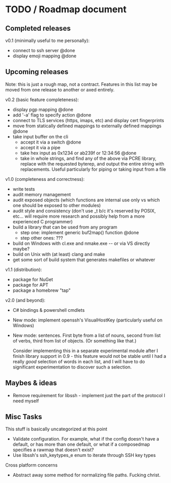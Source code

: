 # TODO / Roadmap document

## Completed releases

v0.1 (minimally useful to me personally):

-   connect to ssh server @done
-   display emoji mapping @done

## Upcoming releases

Note: this is just a rough map, not a contract. Features in this list may be 
moved from one release to another or axed entirely.

v0.2 (basic feature completeness):

-   display pgp mapping @done
-   add '-a' flag to specify action @done
-   connect to TLS services (https, imaps, etc) and display cert fingerprints
-   move from statically defined mappings to externally defined mappings @done
-   take input buffer on the cli
    -   accept it via a switch @done
    -   accept it via a pipe
    -   take hex input as 0x1234 or ab239f or 12:34:56 @done
    -   take in whole strings, and find any of the above via PCRE library, 
        replace with the requested byterep, and output the entire string with 
        replacements. Useful particularly for piping or taking input from a file

v1.0 (completeness and correctness):

-   write tests
-   audit memory management
-   audit exposed objects (which functions are internal use only vs which one 
    should be exposed to other modules)
-   audit style and consistency (don't use _t b/c it's reserved by POSIX, etc...
    will require more research and possibly help from a more experienced C 
    programmer)
-   build a library that can be used from any program
    -   step one: implement generic buf2map() function @done
    -   step other ones: ???
-   build on Windows with cl.exe and nmake.exe -- or via VS directly maybe?
-   build on Unix with (at least) clang and make
-   get some sort of build system that generates makefiles or whatever

v1.1 (distribution):

-   package for NuGet
-   package for APT
-   package a homebrew "tap"

v2.0 (and beyond):

-   C# bindings & powershell cmdlets
-   New mode: implement openssh's VisualHostKey (particularly useful on Windows)
-   New mode: sentences. First byte from a list of nouns, second from list of 
    verbs, third from list of objects. (Or something like that.) 

    Consider implementing this in a separate experimental module after I finish 
    library support in 0.9 - this feature would not be stable until I had a 
    really *good* selection of words in each list, and I will have to do 
    significant experimentation to discover such a selection. 

## Maybes & ideas

-   Remove requirement for libssh - implement just the part of the protocol I 
    need myself

## Misc Tasks

This stuff is basically uncategorized at this point

-   Validate configuration. For example, what if the config doesn't have a 
    default, or has more than one default, or what if a composedmap specifies
    a rawmap that doesn't exist?
-   Use libssh's ssh_keytypes_e enum to iterate through SSH key types

Cross platform concerns

-   Abstract away some method for normalizing file paths. Fucking christ.

